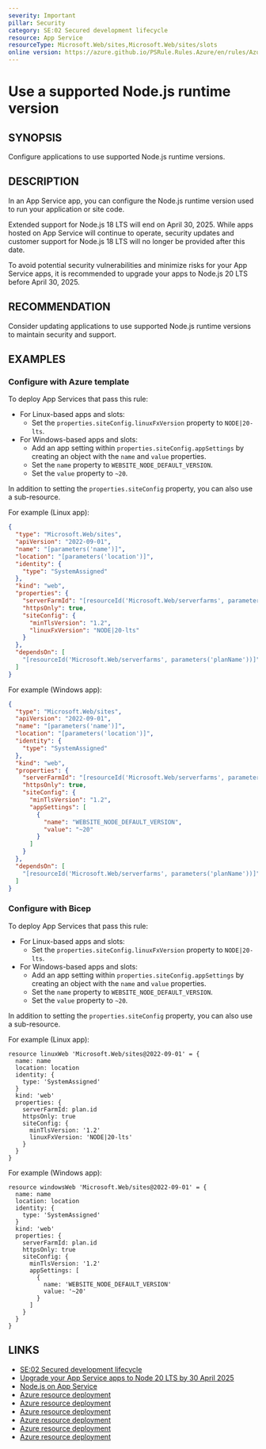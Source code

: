 ```yaml
---
severity: Important
pillar: Security
category: SE:02 Secured development lifecycle
resource: App Service
resourceType: Microsoft.Web/sites,Microsoft.Web/sites/slots
online version: https://azure.github.io/PSRule.Rules.Azure/en/rules/Azure.AppService.NodeJsVersion/
---
```


# Use a supported Node.js runtime version

## SYNOPSIS

Configure applications to use supported Node.js runtime versions.

## DESCRIPTION

In an App Service app, you can configure the Node.js runtime version used to run your application or site code.

Extended support for Node.js 18 LTS will end on April 30, 2025. While apps hosted on App Service will continue to operate, security updates and customer support for Node.js 18 LTS will no longer be provided after this date.

To avoid potential security vulnerabilities and minimize risks for your App Service apps, it is recommended to upgrade your apps to Node.js 20 LTS before April 30, 2025.

## RECOMMENDATION

Consider updating applications to use supported Node.js runtime versions to maintain security and support.

## EXAMPLES

### Configure with Azure template

To deploy App Services that pass this rule:

- For Linux-based apps and slots:
  - Set the `properties.siteConfig.linuxFxVersion` property to `NODE|20-lts`.
- For Windows-based apps and slots:
  - Add an app setting within `properties.siteConfig.appSettings` by creating an object with the `name` and `value` properties.
  - Set the `name` property to `WEBSITE_NODE_DEFAULT_VERSION`.
  - Set the `value` property to `~20`.

In addition to setting the `properties.siteConfig` property, you can also use a sub-resource.

For example (Linux app):

```json
{
  "type": "Microsoft.Web/sites",
  "apiVersion": "2022-09-01",
  "name": "[parameters('name')]",
  "location": "[parameters('location')]",
  "identity": {
    "type": "SystemAssigned"
  },
  "kind": "web",
  "properties": {
    "serverFarmId": "[resourceId('Microsoft.Web/serverfarms', parameters('planName'))]",
    "httpsOnly": true,
    "siteConfig": {
      "minTlsVersion": "1.2",
      "linuxFxVersion": "NODE|20-lts"
    }
  },
  "dependsOn": [
    "[resourceId('Microsoft.Web/serverfarms', parameters('planName'))]"
  ]
}
```

For example (Windows app):

```json
{
  "type": "Microsoft.Web/sites",
  "apiVersion": "2022-09-01",
  "name": "[parameters('name')]",
  "location": "[parameters('location')]",
  "identity": {
    "type": "SystemAssigned"
  },
  "kind": "web",
  "properties": {
    "serverFarmId": "[resourceId('Microsoft.Web/serverfarms', parameters('planName'))]",
    "httpsOnly": true,
    "siteConfig": {
      "minTlsVersion": "1.2",
      "appSettings": [
        {
          "name": "WEBSITE_NODE_DEFAULT_VERSION",
          "value": "~20"
        }
      ]
    }
  },
  "dependsOn": [
    "[resourceId('Microsoft.Web/serverfarms', parameters('planName'))]"
  ]
}
```

### Configure with Bicep

To deploy App Services that pass this rule:

- For Linux-based apps and slots:
  - Set the `properties.siteConfig.linuxFxVersion` property to `NODE|20-lts`.
- For Windows-based apps and slots:
  - Add an app setting within `properties.siteConfig.appSettings` by creating an object with the `name` and `value` properties.
  - Set the `name` property to `WEBSITE_NODE_DEFAULT_VERSION`.
  - Set the `value` property to `~20`.

In addition to setting the `properties.siteConfig` property, you can also use a sub-resource.

For example (Linux app):

```bicep
resource linuxWeb 'Microsoft.Web/sites@2022-09-01' = {
  name: name
  location: location
  identity: {
    type: 'SystemAssigned'
  }
  kind: 'web'
  properties: {
    serverFarmId: plan.id
    httpsOnly: true
    siteConfig: {
      minTlsVersion: '1.2'
      linuxFxVersion: 'NODE|20-lts'
    }
  }
}
```

For example (Windows app):

```bicep
resource windowsWeb 'Microsoft.Web/sites@2022-09-01' = {
  name: name
  location: location
  identity: {
    type: 'SystemAssigned'
  }
  kind: 'web'
  properties: {
    serverFarmId: plan.id
    httpsOnly: true
    siteConfig: {
      minTlsVersion: '1.2'
      appSettings: [
        {
          name: 'WEBSITE_NODE_DEFAULT_VERSION'
          value: '~20'
        }
      ]
    }
  }
}
```

## LINKS

- [SE:02 Secured development lifecycle](https://learn.microsoft.com/azure/well-architected/security/secure-development-lifecycle)
- [Upgrade your App Service apps to Node 20 LTS by 30 April 2025](https://azure.microsoft.com/updates/action-required-upgrade-your-app-service-apps-to-node-20-lts-by-30-april-2025/)
- [Node.js on App Service](https://github.com/Azure/app-service-linux-docs/blob/master/Runtime_Support/node_support.md)
- [Azure resource deployment](https://learn.microsoft.com/azure/templates/microsoft.web/sites)
- [Azure resource deployment](https://learn.microsoft.com/azure/templates/microsoft.web/sites/slots)
- [Azure resource deployment](https://learn.microsoft.com/azure/templates/microsoft.web/sites/config-web)
- [Azure resource deployment](https://learn.microsoft.com/azure/templates/microsoft.web/sites/slots/config-web)
- [Azure resource deployment](https://learn.microsoft.com/azure/templates/microsoft.web/sites/config-appsettings)
- [Azure resource deployment](https://learn.microsoft.com/azure/templates/microsoft.web/sites/slots/config-appsettings)
